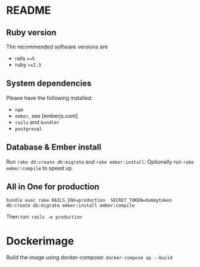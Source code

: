 # README

## Ruby version
The recommended software versions are
  - rails `>=5`
  - ruby `>=2.3`

## System dependencies

 Please have the following installed:
   - `npm`
   - `ember`, see [emberjs.com]
   - `rails` and `bundler`
   - `postgresql`

## Database & Ember install

   Run `rake db:create db:migrate` and `rake ember:install`. Optionally run `rake ember:compile` to speed up.

## All in One for production

`bundle exec rake RAILS_ENV=production  SECRET_TOKEN=dummytoken db:create db:migrate ember:install ember:compile`

Then run: `rails -e production`

# Dockerimage

Build the image using docker-compose:
`docker-compose up --build`
